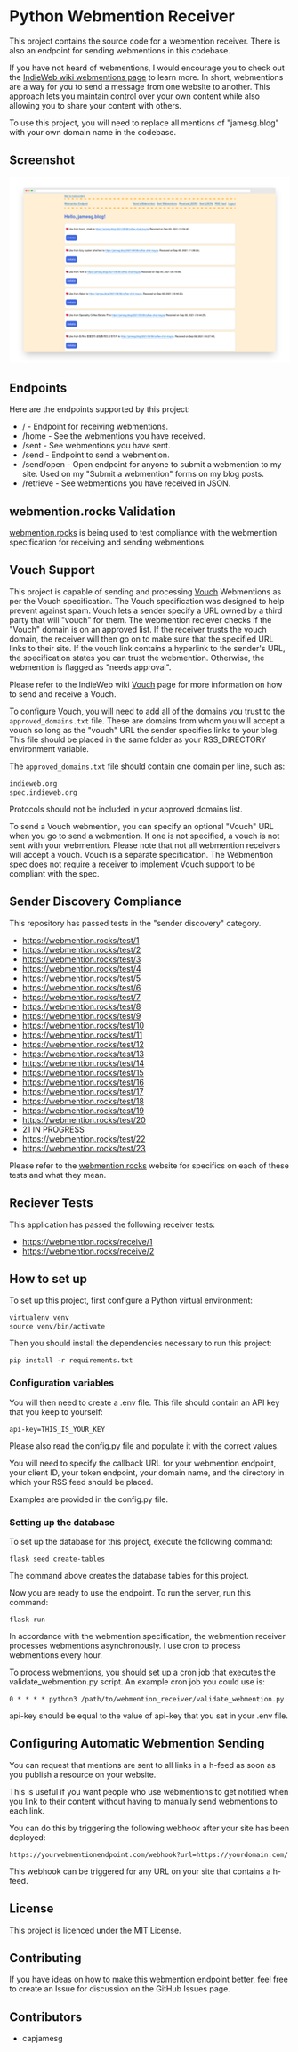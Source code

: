 # Python Webmention Receiver

This project contains the source code for a webmention receiver. There is also an endpoint for sending webmentions in this codebase.

If you have not heard of webmentions, I would encourage you to check out the [IndieWeb wiki webmentions page](https://indieweb.org/Webmention) to learn more. In short, webmentions are a way for you to send a message from one website to another. This approach lets you maintain control over your own content while also allowing you to share your content with others.

To use this project, you will need to replace all mentions of "jamesg.blog" with your own domain name in the codebase.

## Screenshot

![Microsub channel list](screenshot.png)

## Endpoints

Here are the endpoints supported by this project:

- / - Endpoint for receiving webmentions.
- /home - See the webmentions you have received.
- /sent - See webmentions you have sent.
- /send - Endpoint to send a webmention.
- /send/open - Open endpoint for anyone to submit a webmention to my site. Used on my "Submit a webmention" forms on my blog posts.
- /retrieve - See webmentions you have received in JSON.

## webmention.rocks Validation

[webmention.rocks](https://webmention.rocks/) is being used to test compliance with the webmention specification for receiving and sending webmentions.

## Vouch Support

This project is capable of sending and processing [Vouch](https://indieweb.org/Vouch) Webmentions as per the Vouch specification. The Vouch specification was designed to help prevent against spam. Vouch lets a sender specify a URL owned by a third party that will "vouch" for them. The webmention reciever checks if the "Vouch" domain is on an approved list. If the receiver trusts the vouch domain, the receiver will then go on to make sure that the specified URL links to their site. If the vouch link contains a hyperlink to the sender's URL, the specification states you can trust the webmention. Otherwise, the webmention is flagged as "needs approval".

Please refer to the IndieWeb wiki [Vouch](https://indieweb.org/Vouch) page for more information on how to send and receive a Vouch.

To configure Vouch, you will need to add all of the domains you trust to the `approved_domains.txt` file. These are domains from whom you will accept a vouch so long as the "vouch" URL the sender specifies links to your blog. This file should be placed in the same folder as your RSS_DIRECTORY environment variable.

The `approved_domains.txt` file should contain one domain per line, such as:

    indieweb.org
    spec.indieweb.org

Protocols should not be included in your approved domains list.

To send a Vouch webmention, you can specify an optional "Vouch" URL when you go to send a webmention. If one is not specified, a vouch is not sent with your webmention. Please note that not all webmention receivers will accept a vouch. Vouch is a separate specification. The Webmention spec does not require a receiver to implement Vouch support to be compliant with the spec.

## Sender Discovery Compliance

This repository has passed tests in the "sender discovery" category.

- https://webmention.rocks/test/1
- https://webmention.rocks/test/2
- https://webmention.rocks/test/3
- https://webmention.rocks/test/4
- https://webmention.rocks/test/5
- https://webmention.rocks/test/6
- https://webmention.rocks/test/7
- https://webmention.rocks/test/8
- https://webmention.rocks/test/9
- https://webmention.rocks/test/10
- https://webmention.rocks/test/11
- https://webmention.rocks/test/12
- https://webmention.rocks/test/13
- https://webmention.rocks/test/14
- https://webmention.rocks/test/15
- https://webmention.rocks/test/16
- https://webmention.rocks/test/17
- https://webmention.rocks/test/18
- https://webmention.rocks/test/19
- https://webmention.rocks/test/20
- 21 IN PROGRESS
- https://webmention.rocks/test/22
- https://webmention.rocks/test/23

Please refer to the [webmention.rocks](https://webmention.rocks/) website for specifics on each of these tests and what they mean.

## Reciever Tests

This application has passed the following receiver tests:

- https://webmention.rocks/receive/1
- https://webmention.rocks/receive/2

## How to set up

To set up this project, first configure a Python virtual environment:

    virtualenv venv
    source venv/bin/activate

Then you should install the dependencies necessary to run this project:

    pip install -r requirements.txt

### Configuration variables

You will then need to create a .env file. This file should contain an API key that you keep to yourself:

    api-key=THIS_IS_YOUR_KEY

Please also read the config.py file and populate it with the correct values.

You will need to specify the callback URL for your webmention endpoint, your client ID, your token endpoint, your domain name, and the directory in which your RSS feed should be placed.

Examples are provided in the config.py file.

### Setting up the database

To set up the database for this project, execute the following command:

    flask seed create-tables

The command above creates the database tables for this project.

Now you are ready to use the endpoint. To run the server, run this command:

    flask run

In accordance with the webmention specification, the webmention receiver processes webmentions asynchronously. I use cron to process webmentions every hour.

To process webmentions, you should set up a cron job that executes the validate_webmention.py script. An example cron job you could use is:

    0 * * * * python3 /path/to/webmention_receiver/validate_webmention.py

api-key should be equal to the value of api-key that you set in your .env file.

## Configuring Automatic Webmention Sending

You can request that mentions are sent to all links in a h-feed as soon as you publish a resource on your website.

This is useful if you want people who use webmentions to get notified when you link to their content without having to manually send webmentions to each link.

You can do this by triggering the following webhook after your site has been deployed:

    https://yourwebmentionendpoint.com/webhook?url=https://yourdomain.com/

This webhook can be triggered for any URL on your site that contains a h-feed.

## License

This project is licenced under the MIT License.

## Contributing

If you have ideas on how to make this webmention endpoint better, feel free to create an Issue for discussion on the GitHub Issues page.

## Contributors

- capjamesg